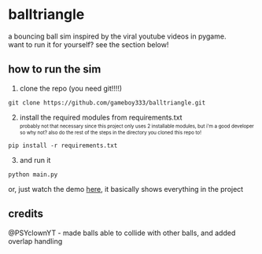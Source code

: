 # balltriangle
a bouncing ball sim inspired by the viral youtube videos in pygame.\
want to run it for yourself? see the section below!
## how to run the sim
1. clone the repo (you need git!!!!)
```
git clone https://github.com/gameboy333/balltriangle.git
```
2. install the required modules from requirements.txt\
<sub><sup>probably not that necessary since this project only uses 2 installable modules, but i'm a good developer so why not? also do the rest of the steps in the directory you cloned this repo to!</sup></sub>
```
pip install -r requirements.txt
```
3. and run it
```
python main.py
```
or, just watch the demo [here](https://cloud-iv0wgjiij-hack-club-bot.vercel.app/12024-11-15_17-18-26.mp4), it basically shows everything in the project
## credits
@PSYclownYT - made balls able to collide with other balls, and added overlap handling
